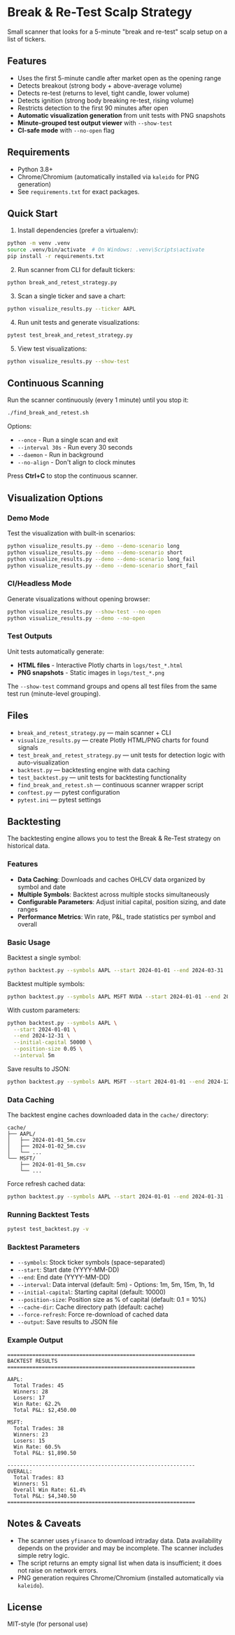 # Break & Re-Test Scalp Strategy

Small scanner that looks for a 5-minute "break and re-test" scalp setup on a list of tickers.

## Features
- Uses the first 5-minute candle after market open as the opening range
- Detects breakout (strong body + above-average volume)
- Detects re-test (returns to level, tight candle, lower volume)
- Detects ignition (strong body breaking re-test, rising volume)
- Restricts detection to the first 90 minutes after open
- **Automatic visualization generation** from unit tests with PNG snapshots
- **Minute-grouped test output viewer** with `--show-test`
- **CI-safe mode** with `--no-open` flag

## Requirements
- Python 3.8+
- Chrome/Chromium (automatically installed via `kaleido` for PNG generation)
- See `requirements.txt` for exact packages.

## Quick Start

1. Install dependencies (prefer a virtualenv):

```bash
python -m venv .venv
source .venv/bin/activate  # On Windows: .venv\Scripts\activate
pip install -r requirements.txt
```

2. Run scanner from CLI for default tickers:

```bash
python break_and_retest_strategy.py
```

3. Scan a single ticker and save a chart:

```bash
python visualize_results.py --ticker AAPL
```

4. Run unit tests and generate visualizations:

```bash
pytest test_break_and_retest_strategy.py
```

5. View test visualizations:

```bash
python visualize_results.py --show-test
```

## Continuous Scanning

Run the scanner continuously (every 1 minute) until you stop it:

```bash
./find_break_and_retest.sh
```

Options:
- `--once` - Run a single scan and exit
- `--interval 30s` - Run every 30 seconds
- `--daemon` - Run in background
- `--no-align` - Don't align to clock minutes

Press **Ctrl+C** to stop the continuous scanner.

## Visualization Options

### Demo Mode
Test the visualization with built-in scenarios:

```bash
python visualize_results.py --demo --demo-scenario long
python visualize_results.py --demo --demo-scenario short
python visualize_results.py --demo --demo-scenario long_fail
python visualize_results.py --demo --demo-scenario short_fail
```

### CI/Headless Mode
Generate visualizations without opening browser:

```bash
python visualize_results.py --show-test --no-open
python visualize_results.py --demo --no-open
```

### Test Outputs
Unit tests automatically generate:
- **HTML files** - Interactive Plotly charts in `logs/test_*.html`
- **PNG snapshots** - Static images in `logs/test_*.png`

The `--show-test` command groups and opens all test files from the same test run (minute-level grouping).

## Files
- `break_and_retest_strategy.py` — main scanner + CLI
- `visualize_results.py` — create Plotly HTML/PNG charts for found signals
- `test_break_and_retest_strategy.py` — unit tests for detection logic with auto-visualization
- `backtest.py` — backtesting engine with data caching
- `test_backtest.py` — unit tests for backtesting functionality
- `find_break_and_retest.sh` — continuous scanner wrapper script
- `conftest.py` — pytest configuration
- `pytest.ini` — pytest settings

## Backtesting

The backtesting engine allows you to test the Break & Re-Test strategy on historical data.

### Features
- **Data Caching**: Downloads and caches OHLCV data organized by symbol and date
- **Multiple Symbols**: Backtest across multiple stocks simultaneously
- **Configurable Parameters**: Adjust initial capital, position sizing, and date ranges
- **Performance Metrics**: Win rate, P&L, trade statistics per symbol and overall

### Basic Usage

Backtest a single symbol:
```bash
python backtest.py --symbols AAPL --start 2024-01-01 --end 2024-03-31
```

Backtest multiple symbols:
```bash
python backtest.py --symbols AAPL MSFT NVDA --start 2024-01-01 --end 2024-12-31
```

With custom parameters:
```bash
python backtest.py --symbols AAPL \
  --start 2024-01-01 \
  --end 2024-12-31 \
  --initial-capital 50000 \
  --position-size 0.05 \
  --interval 5m
```

Save results to JSON:
```bash
python backtest.py --symbols AAPL MSFT --start 2024-01-01 --end 2024-12-31 --output results.json
```

### Data Caching

The backtest engine caches downloaded data in the `cache/` directory:
```
cache/
├── AAPL/
│   ├── 2024-01-01_5m.csv
│   ├── 2024-01-02_5m.csv
│   └── ...
└── MSFT/
    ├── 2024-01-01_5m.csv
    └── ...
```

Force refresh cached data:
```bash
python backtest.py --symbols AAPL --start 2024-01-01 --end 2024-01-31 --force-refresh
```

### Running Backtest Tests

```bash
pytest test_backtest.py -v
```

### Backtest Parameters

- `--symbols`: Stock ticker symbols (space-separated)
- `--start`: Start date (YYYY-MM-DD)
- `--end`: End date (YYYY-MM-DD)
- `--interval`: Data interval (default: 5m) - Options: 1m, 5m, 15m, 1h, 1d
- `--initial-capital`: Starting capital (default: 10000)
- `--position-size`: Position size as % of capital (default: 0.1 = 10%)
- `--cache-dir`: Cache directory path (default: cache)
- `--force-refresh`: Force re-download of cached data
- `--output`: Save results to JSON file

### Example Output

```
============================================================
BACKTEST RESULTS
============================================================

AAPL:
  Total Trades: 45
  Winners: 28
  Losers: 17
  Win Rate: 62.2%
  Total P&L: $2,450.00

MSFT:
  Total Trades: 38
  Winners: 23
  Losers: 15
  Win Rate: 60.5%
  Total P&L: $1,890.50

------------------------------------------------------------
OVERALL:
  Total Trades: 83
  Winners: 51
  Overall Win Rate: 61.4%
  Total P&L: $4,340.50
============================================================
```

## Notes & Caveats
- The scanner uses `yfinance` to download intraday data. Data availability depends on the provider and may be incomplete. The scanner includes simple retry logic.
- The script returns an empty signal list when data is insufficient; it does not raise on network errors.
- PNG generation requires Chrome/Chromium (installed automatically via `kaleido`).

## License
MIT-style (for personal use)
